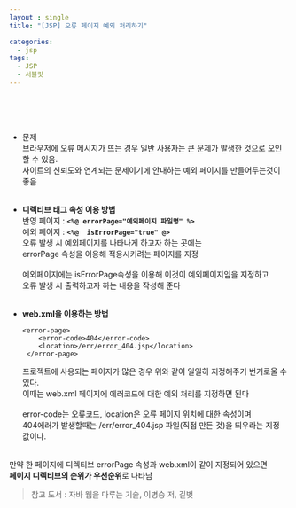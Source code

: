 ```yaml
---
layout : single
title: "[JSP] 오류 페이지 예외 처리하기"

categories:
  - jsp
tags:
  - JSP
  - 서블릿
---
```

<br/><br/><br/>
- 문제<br>
브라우저에 오류 메시지가 뜨는 경우 일반 사용자는 큰 문제가 발생한 것으로 오인 할 수 있음.<br>사이트의 신뢰도와 연계되는 문제이기에 안내하는 예외 페이지를 만들어두는것이 좋음<br><br>

- **디렉티브 태그 속성 이용 방법**<br>
반영 페이지 : **`<%@ errorPage="예외페이지 파일명" %>`**<br>
예외 페이지 : **`<%@  isErrorPage="true" @>`**<br>
오류 발생 시 예외페이지를 나타나게 하고자 하는 곳에는<br>errorPage 속성을 이용해 적용시키려는 페이지를 지정<br><br>예외페이지에는 isErrorPage속성을 이용해 이것이 예외페이지임을 지정하고<br> 오류 발생 시 출력하고자 하는 내용을 작성해 준다 <br><br>
- **web.xml을 이용하는 방법**
    ~~~
    <error-page>
      	<error-code>404</error-code>
      	<location>/err/error_404.jsp</location>
     </error-page>
     ~~~
     프로젝트에 사용되는 페이지가 많은 경우 위와 같이 일일히 지정해주기 번거로울 수 있다.<br>이때는 web.xml 페이지에 에러코드에 대한 예외 처리를 지정하면 된다<br><br>error-code는 오류코드, location은 오류 페이지 위치에 대한 속성이며<br>404에러가 발생할때는 /err/error_404.jsp 파일(직접 만든 것)을 띄우라는 지정 값이다.

<br>만약 한 페이지에 디렉티브 errorPage 속성과 web.xml이 같이 지정되어 있으면<br>**페이지 디렉티브의 순위가 우선순위**로 나타남

> 참고 도서 : 자바 웹을 다루는 기술, 이병승 저, 길벗 
